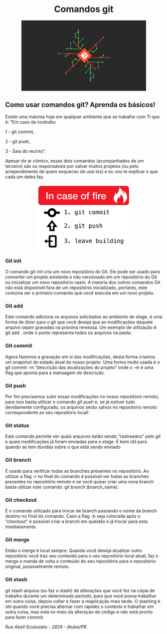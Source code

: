 <body>
    <main>
        <h1 align="center">Comandos git</h1>
            <p align="center">
        <img src="img_readme/git.png" width="400">
    </p>
    </main>
    <h2>Como usar comandos git? Aprenda os básicos!</h2>
    <p>
    <p>
        Existe uma máxima hoje em qualquer ambiente que se trabalhe com TI que é: “Em caso de incêndio:
    </p>
    <p>1 - git commit,</p>
    <p>2 - git push,</p>
    <p>3 - Saia do recinto”.</p>
    Apesar do ar cômico, esses dois comandos (acompanhados de um terceiro) são
    os responsáveis por salvar muitos projetos (ou pelo arrependimento de quem esqueceu de usá-los) e eu vou te
    explicar o que cada um deles faz.
    </p>
    <p align="center">
        <img src="img_readme/fire.png" width="300">
    </p>
    <h3><strong>Git init</strong></h3>
    <p>
        O comando git init cria um novo repositório do Git. Ele pode ser usado para converter um projeto existente e não
        versionado em um repositório do Git ou inicializar um novo repositório vazio. A maioria dos outros comandos Git
        não está disponível fora de um repositório inicializado, portanto, este costuma ser o primeiro comando que você
        executa em um novo projeto.
    </p>
    <h3><strong>Git add</strong></h3>
    <p>
        Este comando adiciona os arquivos solicitados ao ambiente de stage, é uma forma de dizer para o git que você
        deseja que as modificações daquele arquivo sejam gravadas na próxima remessa. Um exemplo de utilização é: git
        add . onde o ponto representa todos os arquivos na pasta.
    </p>
    <h3><strong>Git commit</strong></h3>
    <p>
        Agora fazemos a gravação em si das modificações, desta forma criamos um snapshot do estado atual do nosso
        projeto. Uma forma muito usada é o git commit -m “descrição das atualizações do projeto” onde o -m é uma flag
        que aponta para a mensagem de descrição.
    </p>
    <h3><strong>Git push</strong></h3>
    <p>
        Por fim precisamos subir essas modificações no nosso repositório remoto, para isso basta utilizar o comando git
        push e, se já estiver tudo devidamente configurado, os arquivos serão salvos no repositório remoto
        correspondente ao seu repositório local!
    </p>
    <h3><strong>Git status</strong></h3>
    <p>
        Este comando permite ver quais arquivos estão sendo “rastreados” pelo git e quais modificações já foram enviadas
        para o stage. É bem útil para quando se tem dúvidas sobre o que está sendo enviado
    </p>
    <h3><strong>Git branch</strong></h3>
    <p>
        É usado para verificar todas as branches presentes no repositório. Ao utilizar a flag -r no final do comando é
        possível ver todas as branches presentes no repositório remoto e se você quiser criar uma nova branch basta
        utilizar este comando: git branch (branch_name).
    </p>
    <h3><strong>Git checkout</strong></h3>
    <p>
        É o comando utilizado para trocar de branch passando o nome da branch destino no final do comando. Caso a flag
        -b seja colocada após o “checkout” é possível criar a branch em questão e já trocar para esta imediatamente.
    </p>
    <h3><strong>Git merge</strong></h3>
    <p>
        Então o merge é local sempre. Quando você deseja atualizar outro repositório você traz seu conteúdo para o seu
        repositório local atual, faz o merge e manda de volta o conteúdo do seu repositório para o repositório original,
        possivelmente remoto.
    </p>
    <h3><strong>Git stash</strong></h3>
    <p>
        git stash arquiva (ou faz o stash) de alterações que você fez na cópia de trabalho durante um determinado período, para que você possa trabalhar em outra coisa, depois voltar e fazer a reaplicação mais tarde. O stashing é útil quando você precisa alternar com rapidez o contexto e trabalhar em outra coisa, mas está no meio da alteração de código e não está pronto para fazer commit.
    </p>
    <p>
    <footer>
        <address>Rua Abell Scuissiato - 2829 - Atuba/PR</address>
    </footer>
    </p>
</body>